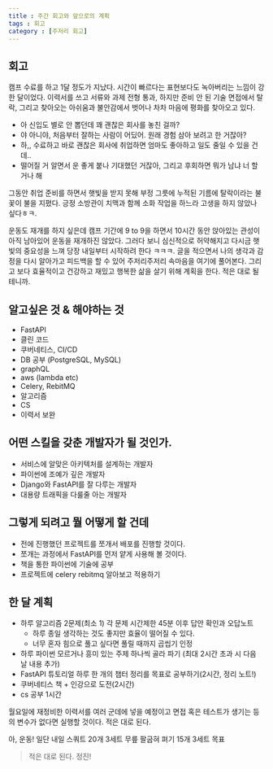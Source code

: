 ```yaml
---
title : 주간 회고와 앞으로의 계획
tags : 회고
category : [주저리 회고]
---
```


## 회고
캠프 수료를 하고 1달 정도가 지났다. 시간이 빠르다는 표현보다도 녹아버리는 느낌이 강한 달이었다. 이력서를 쓰고 서류와 과제 전형 통과, 하지만 준비 안 된 기술 면접에서 탈락, 그리고 찾아오는 아쉬움과 불안감에서 벗어나 차차 마음에 평화를 찾아오고 있다. 
- 아 신입도 별로 안 뽑던데 꽤 괜찮은 회사를 놓친 걸까?
- 야 아니야, 처음부터 잘하는 사람이 어딨어. 원래 경험 삼아 보려고 한 거잖아?
- 하,, 수료하고 바로 괜찮은 회사에 취업하면 엄마도 좋아하고 일도 줄일 수 있을 건데..
- 떨어질 거 알면서 운 좋게 붙나 기대했던 거잖아, 그리고 후회하면 뭐가 남냐 너 할 거나 해

그동안 취업 준비를 하면서 햇빛을 받지 못해 부정 그릇에 누적된 기름에 탈락이라는 불꽃이 불을 지폈다. 긍정 소방관이 치맥과 함께 소화 작업을 하느라 고생을 하지 않았나 싶다ㅎㅋ. 

운동도 재개를 하지 싶은데 캠프 기간에 9 to 9을 하면서 10시간 동안 앉아있는 관성이 아직 남아있어 운동을 재개하진 않았다. 그러다 보니 심신적으로 허약해지고 다시금 햇빛의 중요성을 느껴 당장 내일부터 시작하려 한다 ㅋㅋㅋ. 글을 적으면서 나의 생각과 감정을 다시 알아가고 피드백을 할 수 있어 주저리주저리 속마음을 여기에 풀어본다. 그리고 보다 효율적이고 건강하고 재밌고 행복한 삶을 살기 위해 계획을 한다. 적은 대로 될테니까. 

## 알고싶은 것 & 해야하는 것
- FastAPI
- 클린 코드
- 쿠버네티스, CI/CD
- DB 공부 (PostgreSQL, MySQL)
- graphQL
- aws (lambda etc)
- Celery, RebitMQ
- 알고리즘
- CS
- 이력서 보완

## 어떤 스킬을 갖춘 개발자가 될 것인가.
- 서비스에 알맞은 아키텍처를 설계하는 개발자
- 파이썬에 조예가 깊은 개발자
- Django와 FastAPI를 잘 다루는 개발자
- 대용량 트래픽을 다룰줄 아는 개발자

## 그렇게 되려고 뭘 어떻게 할 건데
- 전에 진행했던 프로젝트를 쪼개서 배포를 진행할 것이다.
- 쪼개는 과정에서 FastAPI를 먼저 얕게 사용해 볼 것이다.
- 책을 통한 파이썬에 기술에 공부
- 프로젝트에 celery rebitmq 알아보고 적용하기

## 한 달 계획
- 하루 알고리즘 2문제(최소 1) 각 문제 시간제한 45분 이후 답안 확인과 오답노트
    - 하루 종일 생각하는 것도 좋지만 효율이 떨어질 수 있다.
    - 너무 혼자 힘으로 풀고 싶다면 풀릴 때까지 곱씹기 인정
- 하루 파이썬 모르거나 흥미 있는 주제 하나씩 골라 파기 (최대 2시간 초과 시 다음 날 내용 추가)
- FastAPI 튜토리얼 하루 한 개의 챕터 정리를 목표로 공부하기(2시간, 정리 노트!)
- 쿠버네티스 책 + 인강으로 도전(2시간)
- cs 공부 1시간

월요일에 재정비한 이력서를 여러 군데에 넣을 예정이고 면접 혹은 테스트가 생기는 등의 변수가 없다면 실행할 것이다. 적은 대로 된다.

아, 운동! 일단 내일 스쿼트 20개 3세트 무릎 팔굽혀 펴기 15개 3세트 목표

> 적은 대로 된다. 정진!